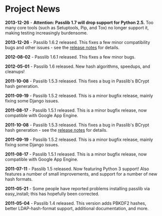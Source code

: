 # Project News #

**2013-12-26** - **Attention: Passlib 1.7 will drop support for Python 2.5.** Too many core tools (such as Setuptools, Pip, and Tox) no longer support it, making testing increasingly burdensome.

**2013-12-26** - Passlib 1.6.2 released. This fixes a few minor compatibility bugs and other issues - see the [release notes](http://pythonhosted.org/passlib/history.html) for details.

**2012-08-02** - Passlib 1.6.1 released. This fixes a few minor bugs.

**2012-05-01** - Passlib 1.6 released. New hash algorithms, speedups, and cleanups!

**2011-10-08** - Passlib 1.5.3 released. This fixes a bug in Passlib's BCrypt hash generation.

**2011-09-19** - Passlib 1.5.2 released. This is a minor bugfix release, mainly fixing some Django issues.

**2011-08-17** - Passlib 1.5.1 released. This is a minor bugfix release, now compatible with Google App Engine.

**2011-10-08** - Passlib 1.5.3 released. This fixes a bug in Passlib's BCrypt hash generation - see the [release notes](http://packages.python.org/passlib/history.html) for details.

**2011-09-19** - Passlib 1.5.2 released. This is a minor bugfix release, mainly fixing some Django issues.

**2011-08-17** - Passlib 1.5.1 released. This is a minor bugfix release, now compatible with Google App Engine.

**2011-07-11** - Passlib 1.5 released. Now featuring Python 3 support! Also features a number of small improvements, and support for a number of new hash formats.

**2011-05-21** - Some people have reported problems installing passlib via easy\_install; this has hopefully been corrected.

**2011-05-04** - Passlib 1.4 released. This version adds PBKDF2 hashes, better LDAP-hash-format support, additional documentation, and more.
